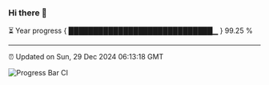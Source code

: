 ### Hi there 👋

⏳ Year progress { █████████████████████████████▁ } 99.25 %

---

⏰ Updated on Sun, 29 Dec 2024 06:13:18 GMT

![Progress Bar CI](https://github.com/Shyam-Makwana/GitHub-Actions-Demo/workflows/Progress%20Bar%20CI/badge.svg)
